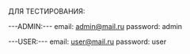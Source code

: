 ДЛЯ ТЕСТИРОВАНИЯ:


---ADMIN:---
email:     admin@mail.ru
password:  admin



---USER:---
email:     user@mail.ru
password:  user

